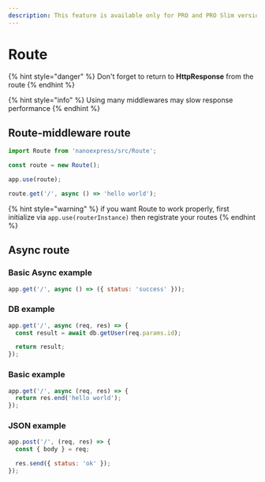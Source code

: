 ```yaml
---
description: This feature is available only for PRO and PRO Slim versions
---
```


# Route

{% hint style="danger" %}
Don't forget to return to **HttpResponse** from the route
{% endhint %}

{% hint style="info" %}
Using many middlewares may slow response performance
{% endhint %}

## Route-middleware route

```javascript
import Route from 'nanoexpress/src/Route';

const route = new Route();

app.use(route);

route.get('/', async () => 'hello world');
```

{% hint style="warning" %}
if you want Route to work properly, first initialize via `app.use(routerInstance)` then registrate your routes
{% endhint %}

## Async route

### Basic Async example

```javascript
app.get('/', async () => ({ status: 'success' }));
```

### DB example

```javascript
app.get('/', async (req, res) => {
  const result = await db.getUser(req.params.id);

  return result;
});
```

### Basic example

```javascript
app.get('/', async (req, res) => {
  return res.end('hello world');
});
```

### JSON example

```javascript
app.post('/', (req, res) => {
  const { body } = req;

  res.send({ status: 'ok' });
});
```


